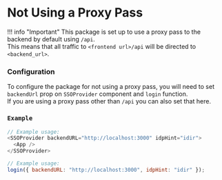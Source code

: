 # Not Using a Proxy Pass

!!! info "Important"
   This package is set up to use a proxy pass to the backend by default using `/api`.  
   This means that all traffic to `<frontend url>/api` will be directed to `<backend_url>`.  

### Configuration
To configure the package for not using a proxy pass, you will need to set `backendUrl` prop on `SSOProvider` component and `login` function.  
If you are using a proxy pass other than `/api` you can also set that here.

### `Example`

```JavaScript
// Example usage:
<SSOProvider backendURL="http://localhost:3000" idpHint="idir">
  <App />
</SSOProvider>

// Example usage: 
login({ backendURL: "http://localhost:3000", idpHint: "idir" });
```

